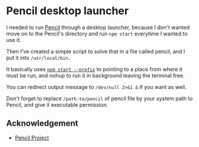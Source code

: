 # Pencil desktop launcher

I needed to run [Pencil](https://github.com/evolus/pencil) through a desktop launcher, because I don't wanted move on to the Pencil's directory and run ```npm start``` everytime I wanted to use it.

Then I've created a simple script to solve that in a file called pencil, and I put it into ```/usr/local/bin.``` 

It basically uses [```npm start --prefix```](https://docs.npmjs.com/misc/config#prefix) to pointing to a place from where it must be run, and nohup to run it in background leaving the terminal free.

You can redirect output message to ```/dev/null 2>&1 &``` if you want as well.

Don't forget to replace ```/path-to/pencil``` of pencil file by your system path to Pencil, and give it executable permission.

## Acknowledgement

* [Pencil Project](https://github.com/evolus/pencil)